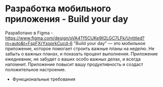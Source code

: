 # Разработка мобильного приложения - Build your day
Разработано в Figma - https://www.figma.com/design/sVA4Tf5CUKe9ll2LGC7LFk/Untitled?m=auto&t=FspFXrYxoprkCucd-6
"Build your day" — это мобильное приложение, которое помогает строить важные планы на неделю. Не забыть о важных планах, и показать процент выполнения. Приложение ежедневник, не забудет о ваших особо важных делах, и всегда напомнит. Приложение повысит вашу продуктивность и создаст положительное настроение.
+ Функциональные требования
